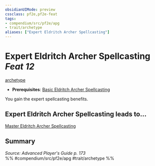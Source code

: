 ```yaml
---
obsidianUIMode: preview
cssclass: pf2e,pf2e-feat
tags:
- compendium/src/pf2e/apg
- trait/archetype
aliases: ["Expert Eldritch Archer Spellcasting"]
---
```

# Expert Eldritch Archer Spellcasting  *Feat 12*  
[archetype](archetype.md "Archetype Feat Trait")  

- **Prerequisites**: [Basic Eldritch Archer Spellcasting](basic-eldritch-archer-spellcasting-apg.md)

You gain the expert spellcasting benefits.

## Expert Eldritch Archer Spellcasting leads to...

[Master Eldritch Archer Spellcasting](master-eldritch-archer-spellcasting-apg.md)

## Summary

*Source: Advanced Player's Guide p. 173*  
%% #compendium/src/pf2e/apg #trait/archetype %%